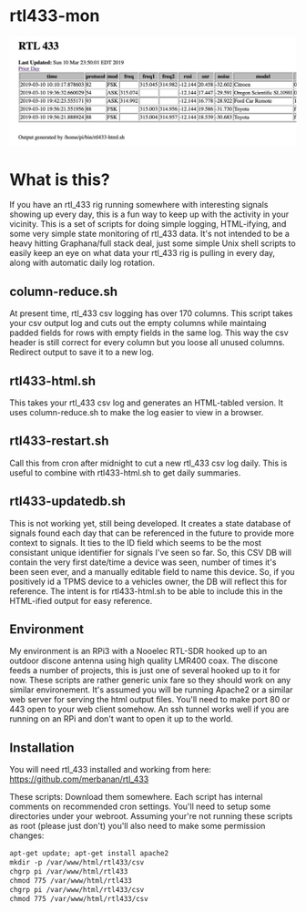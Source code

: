 # rtl433-mon
![HTML formatted rtl_433 log](/rtl433-mon_html.jpg)

# What is this?

If you have an rtl_433 rig running somewhere with interesting signals showing up every day, this is a fun way to keep up with the activity in your vicinity. This is a set of scripts for doing simple logging, HTML-ifying, and some very simple state monitoring of rtl_433 data. It's not intended to be a heavy hitting Graphana/full stack deal, just some simple Unix shell scripts to easily keep an eye on what data your rtl_433 rig is pulling in every day, along with automatic daily log rotation.

## column-reduce.sh
At present time, rtl_433 csv logging has over 170 columns. This script takes your csv output log and cuts out the empty columns while maintaing padded fields for rows with empty fields in the same log. This way the csv header is still correct for every column but you loose all unused columns. Redirect output to save it to a new log.

## rtl433-html.sh  
This takes your rtl_433 csv log and generates an HTML-tabled version. It uses column-reduce.sh to make the log easier to view in a browser.

## rtl433-restart.sh 
Call this from cron after midnight to cut a new rtl_433 csv log daily. This is useful to combine with rtl433-html.sh to get daily summaries.

## rtl433-updatedb.sh
This is not working yet, still being developed. It creates a state database of signals found each day that can be referenced in the future to provide more context to signals. It ties to the ID field which seems to be the most consistant unique identifier for signals I've seen so far. So, this CSV DB will contain the very first date/time a device was seen, number of times it's been seen ever, and a manually editable field to name this device. So, if you positively id a TPMS device to a vehicles owner, the DB will reflect this for reference. The intent is for rtl433-html.sh to be able to include this in the HTML-ified output for easy reference.


## Environment
My environment is an RPi3 with a Nooelec RTL-SDR hooked up to an outdoor discone antenna using high quality LMR400 coax. The discone feeds a number of projects, this is just one of several hooked up to it for now. These scripts are rather generic unix fare so they should work on any similar environement. It's assumed you will be running Apache2 or a similar web server for serving the html output files. You'll need to make port 80 or 443 open to your web client somehow. An ssh tunnel works well if you are running on an RPi and don't want to open it up to the world.


## Installation
You will need rtl_433 installed and working from here: https://github.com/merbanan/rtl_433

These scripts:
Download them somewhere. Each script has internal comments on recommended cron settings. You'll need to setup some directories under your webroot. Assuming your're not running these scripts as root (please just don't) you'll also need to make some permission changes:
```
apt-get update; apt-get install apache2
mkdir -p /var/www/html/rtl433/csv
chgrp pi /var/www/html/rtl433
chmod 775 /var/www/html/rtl433
chgrp pi /var/www/html/rtl433/csv
chmod 775 /var/www/html/rtl433/csv
```
